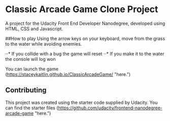 # Classic Arcade Game Clone Project
A project for the Udacity Front End Developer Nanodegree, developed using HTML, CSS and Javascript.

##How to play
Using the arrow keys on your keyboard, move from the grass to the water while avoiding enemies.

⋅⋅* If you collide with a bug the game will reset
⋅⋅* If you make it to the water the console will log won

You can launch the game (https://staceykaitlin.github.io/ClassicArcadeGame/ "here.")


## Contributing

This project was created using the starter code supplied by Udacity. You can find the starter files (https://github.com/udacity/frontend-nanodegree-arcade-game "here.")

